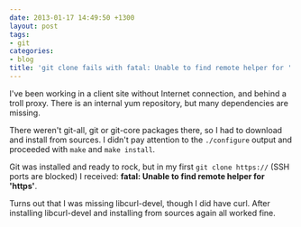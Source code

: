 ```yaml
---
date: 2013-01-17 14:49:50 +1300
layout: post
tags:
- git
categories:
- blog
title: 'git clone fails with fatal: Unable to find remote helper for ''https'''
---
```


<p>I've been working in a client site without Internet connection, and behind a troll proxy. There is an internal yum repository, but many dependencies are missing.</p>

<p>There weren't git-all, git or git-core packages there, so I had to download and install from sources. I didn't pay attention to the <code>./configure</code> output and proceeded with <code>make</code> and <code>make install</code>.</p>

<p>Git was installed and ready to rock, but in my first <code>git clone https://</code> (SSH ports are blocked) I received: <strong>fatal: Unable to find remote helper for 'https'</strong>.</p>

<p>Turns out that I was missing libcurl-devel, though I did have curl. After installing libcurl-devel and installing from sources again all worked fine.</p>
